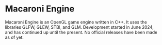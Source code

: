 # Macaroni Engine 
Macaroni Engine is an OpenGL game engine written in C++. It uses the libraries GLFW, GLEW, STBI, and GLM. Development started in June 2024, and has continued up until the present. No official releases have been made as of yet.
